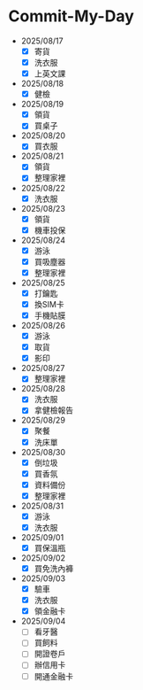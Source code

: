 # Commit-My-Day

- 2025/08/17
  - [x] 寄貨
  - [x] 洗衣服
  - [x] 上英文課
- 2025/08/18
  - [x] 健檢
- 2025/08/19
  - [x] 領貨
  - [x] 買桌子
- 2025/08/20
  - [x] 買衣服
- 2025/08/21
  - [x] 領貨
  - [x] 整理家裡
- 2025/08/22
  - [x] 洗衣服
- 2025/08/23
  - [x] 領貨
  - [x] 機車投保
- 2025/08/24
  - [x] 游泳
  - [x] 買吸塵器
  - [x] 整理家裡
- 2025/08/25
  - [x] 打鑰匙
  - [x] 換SIM卡
  - [x] 手機貼膜
- 2025/08/26
  - [x] 游泳
  - [x] 取貨
  - [x] 影印
- 2025/08/27
  - [x] 整理家裡
- 2025/08/28
  - [x] 洗衣服
  - [x] 拿健檢報告
- 2025/08/29
  - [x] 聚餐
  - [x] 洗床單
- 2025/08/30
  - [x] 倒垃圾
  - [x] 買香氛
  - [x] 資料備份
  - [x] 整理家裡
- 2025/08/31
  - [x] 游泳
  - [x] 洗衣服
- 2025/09/01
  - [x] 買保溫瓶
- 2025/09/02
  - [x] 買免洗內褲
- 2025/09/03
  - [x] 驗車
  - [x] 洗衣服
  - [x] 領金融卡
- 2025/09/04
  - [ ] 看牙醫
  - [ ] 買飼料
  - [ ] 開證卷戶
  - [ ] 辦信用卡
  - [ ] 開通金融卡
